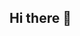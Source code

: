 ## Hi there 👋
<!--
**maxime-leukam/maxime-leukam** is a ✨ _special_ ✨ repository because its `README.md` (this file) appears on your GitHub profile.

# 👨‍💻 Maxime Leukam

Bienvenue sur mon référentiel GitHub ! Je suis **Maxime Leukam**, étudiant en **3e année de Génie Logiciel** passionné par le développement web.

---

## 🌐 À propos de moi

- 🎓 Étudiant en génie logiciel (3e année)
- 💻 Intéressé par la **programmation web**
- 🛠️ Compétences actuelles :
  - **HTML**
  - **CSS**
  - **PHP**
  - **SQL**

Je suis motivé à élargir mes connaissances en développement web moderne et à maîtriser des technologies comme **JavaScript**, **React**, **Node.js**, **Laravel 12**, et les **frameworks Python**. Je souhaite en particulier explorer l'utilisation de **Django** et **Flask** pour le développement back-end, et me perfectionner dans le développement full-stack.

---

## 🔭 Objectif

Je vise à :
- Approfondir mes compétences actuelles
- Apprendre à utiliser des frameworks **Python** (Django, Flask)
- Maîtriser le framework **Laravel 12** pour créer des applications web robustes
- Participer à des projets open-source
- Construire un portfolio solide de projets web

---

## 📫 Me contacter

- **Facebook** : [Maxime Leukam](https://facebook.com/Maxime%20Leukam)
- **Instagram** : [@ml_realty_](https://instagram.com/ml_realty_)

---

## 🚀 Repos à venir

Tu trouveras ici des projets liés à :
- Développement web full-stack
- Scripts PHP & SQL
- Interfaces responsives avec HTML/CSS
- Apprentissage de frameworks modernes (Laravel 12, Django, Flask)

---

Merci de visiter mon profil ! N'hésite pas à suivre mes projets et à me contacter pour échanger ou collaborer. 😊

-->
